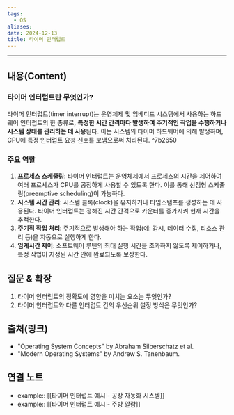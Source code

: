 ```yaml
---
tags:
  - OS
aliases: 
date: 2024-12-13
title: 타이머 인터럽트
---
```

---

## 내용(Content)

### 타이머 인터럽트란 무엇인가?

타이머 인터럽트(timer interrupt)는 운영체제 및 임베디드 시스템에서 사용하는 하드웨어 인터럽트의 한 종류로, **특정한 시간 간격마다 발생하여 주기적인 작업을 수행하거나 시스템 상태를 관리하는 데 사용**된다. 이는 시스템의 타이머 하드웨어에 의해 발생하며, CPU에 특정 인터럽트 요청 신호를 보냄으로써 처리된다. ^7b2650

### 주요 역할 

1. **프로세스 스케줄링**: 타이머 인터럽트는 운영체제에서 프로세스의 시간을 제어하여 여러 프로세스가 CPU를 공정하게 사용할 수 있도록 한다. 이를 통해 선점형 스케줄링(preemptive scheduling)이 가능하다.
2. **시스템 시간 관리**: 시스템 클록(clock)을 유지하거나 타임스탬프를 생성하는 데 사용된다. 타이머 인터럽트는 정해진 시간 간격으로 카운터를 증가시켜 현재 시간을 추적한다.
3. **주기적 작업 처리**: 주기적으로 발생해야 하는 작업(예: 감시, 데이터 수집, 리소스 관리 등)을 자동으로 실행하게 한다.
4. **임계시간 제어**: 소프트웨어 루틴의 최대 실행 시간을 초과하지 않도록 제어하거나, 특정 작업이 지정된 시간 안에 완료되도록 보장한다.



## 질문 & 확장

1. 타이머 인터럽트의 정확도에 영향을 미치는 요소는 무엇인가?
2. 타이머 인터럽트와 다른 인터럽트 간의 우선순위 설정 방식은 무엇인가?

## 출처(링크)

- "Operating System Concepts" by Abraham Silberschatz et al. 
- "Modern Operating Systems" by Andrew S. Tanenbaum.

## 연결 노트

- example:: [[타이머 인터럽트 예시 - 공장 자동화 시스템]]
- example:: [[타이머 인터럽트 예시 - 주방 알람]]








